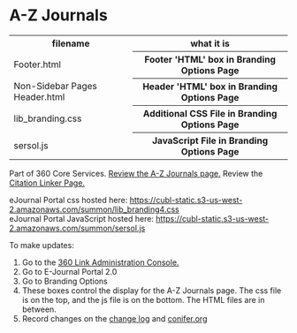# A-Z Journals
<table>
  <tr><th>filename</th><th>what it is</th></tr>
  <tr><td>Footer.html</th><th>Footer 'HTML' box in Branding Options Page</td></tr>
  <tr><td>Non-Sidebar Pages Header.html</th><th>Header 'HTML' box in Branding Options Page</td></tr>
<tr><td>lib_branding.css</th><th>Additional CSS File in Branding Options Page</td></tr>
<tr><td>sersol.js</th><th>JavaScript File in Branding Options Page</td></tr>
  </table>
<p>Part of 360 Core Services. <a href="https://rp8jq9jy4s.search.serialssolutions.com/ejp/?libHash=RP8JQ9JY4S#/?language=en-US">Review the A-Z Journals page.</a> Review the <a href="http://rp8jq9jy4s.search.serialssolutions.com.colorado.idm.oclc.org/?url_ver=Z39.88-2004">Citation Linker Page.</a></p>

eJournal Portal css hosted here: https://cubl-static.s3-us-west-2.amazonaws.com/summon/lib_branding4.css <br>
eJournal Portal JavaScript hosted here: https://cubl-static.s3-us-west-2.amazonaws.com/summon/sersol.js

To make updates:
<ol><li>Go to the <a href="https://clientcenter.serialssolutions.com/CC/Login/Default.aspx">360 Link Administration Console.</a></li>
  <li>Go to E-Journal Portal 2.0</li>
  <li>Go to Branding Options</li>
    <li>These boxes control the display for the A-Z Journals page. The css file is on the top, and the js file is on the bottom. The HTML files are in between.</li>
  <li>Record changes on the <a href="https://docs.google.com/document/d/1tUjRhy6rih3uO4LhuL2o63uUrEuG4FqG8lBeOzNHqBw/edit#">change log</a> and  <a href="https://conifer.rhizome.org/cuboulder_libera">conifer.org</a></li></ol>
